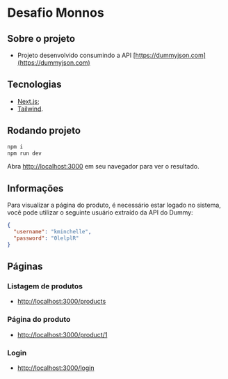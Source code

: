# Desafio Monnos

## Sobre o projeto

- Projeto desenvolvido consumindo a API [https://dummyjson.com](https://dummyjson.com)

## Tecnologias

- [Next.js](https://nextjs.org/docs);
- [Tailwind](https://nextjs.org/docs).

## Rodando projeto

```bash
npm i
npm run dev
```

Abra [http://localhost:3000](http://localhost:3000) em seu navegador para ver o resultado.

## Informações

Para visualizar a página do produto, é necessário estar logado no sistema, você pode utilizar o seguinte usuário extraído da API do Dummy:

```json
{
  "username": "kminchelle",
  "password": "0lelplR"
}
```

## Páginas

### Listagem de produtos

- [http://localhost:3000/products](http://localhost:3000/products)

### Página do produto

- [http://localhost:3000/product/1](http://localhost:3000/product/1)

### Login

- [http://localhost:3000/login](http://localhost:3000/login)
